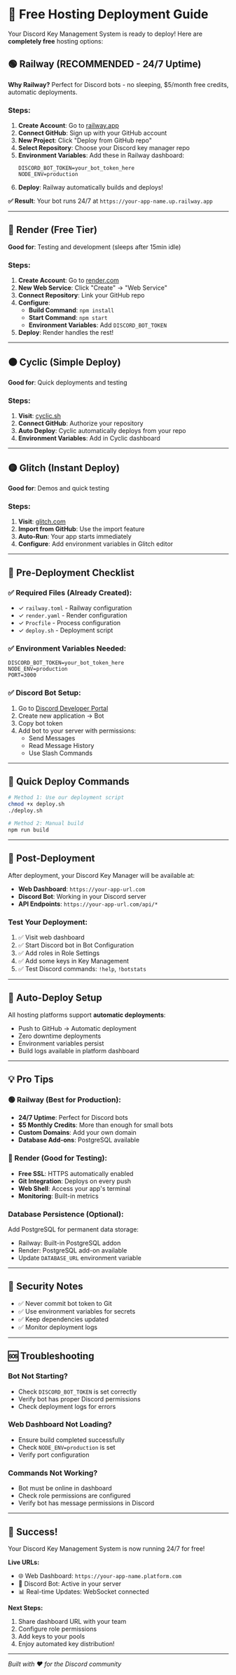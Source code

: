 # 🚀 Free Hosting Deployment Guide

Your Discord Key Management System is ready to deploy! Here are **completely free** hosting options:

## 🟢 Railway (RECOMMENDED - 24/7 Uptime)

**Why Railway?** Perfect for Discord bots - no sleeping, $5/month free credits, automatic deployments.

### Steps:
1. **Create Account**: Go to [railway.app](https://railway.app)
2. **Connect GitHub**: Sign up with your GitHub account
3. **New Project**: Click "Deploy from GitHub repo"
4. **Select Repository**: Choose your Discord key manager repo
5. **Environment Variables**: Add these in Railway dashboard:
   ```
   DISCORD_BOT_TOKEN=your_bot_token_here
   NODE_ENV=production
   ```
6. **Deploy**: Railway automatically builds and deploys!

**✅ Result**: Your bot runs 24/7 at `https://your-app-name.up.railway.app`

---

## 🔵 Render (Free Tier)

**Good for**: Testing and development (sleeps after 15min idle)

### Steps:
1. **Create Account**: Go to [render.com](https://render.com)
2. **New Web Service**: Click "Create" → "Web Service"
3. **Connect Repository**: Link your GitHub repo
4. **Configure**:
   - **Build Command**: `npm install`
   - **Start Command**: `npm start`
   - **Environment Variables**: Add `DISCORD_BOT_TOKEN`
5. **Deploy**: Render handles the rest!

---

## ⚫ Cyclic (Simple Deploy)

**Good for**: Quick deployments and testing

### Steps:
1. **Visit**: [cyclic.sh](https://cyclic.sh)
2. **Connect GitHub**: Authorize your repository
3. **Auto Deploy**: Cyclic automatically deploys from your repo
4. **Environment Variables**: Add in Cyclic dashboard

---

## 🟡 Glitch (Instant Deploy)

**Good for**: Demos and quick testing

### Steps:
1. **Visit**: [glitch.com](https://glitch.com)
2. **Import from GitHub**: Use the import feature
3. **Auto-Run**: Your app starts immediately
4. **Configure**: Add environment variables in Glitch editor

---

## 🔧 Pre-Deployment Checklist

### ✅ Required Files (Already Created):
- ✓ `railway.toml` - Railway configuration
- ✓ `render.yaml` - Render configuration  
- ✓ `Procfile` - Process configuration
- ✓ `deploy.sh` - Deployment script

### ✅ Environment Variables Needed:
```env
DISCORD_BOT_TOKEN=your_bot_token_here
NODE_ENV=production
PORT=3000
```

### ✅ Discord Bot Setup:
1. Go to [Discord Developer Portal](https://discord.com/developers/applications)
2. Create new application → Bot
3. Copy bot token
4. Add bot to your server with permissions:
   - Send Messages
   - Read Message History  
   - Use Slash Commands

---

## 🎯 Quick Deploy Commands

```bash
# Method 1: Use our deployment script
chmod +x deploy.sh
./deploy.sh

# Method 2: Manual build
npm run build
```

---

## 🌟 Post-Deployment

After deployment, your Discord Key Manager will be available at:
- **Web Dashboard**: `https://your-app-url.com`
- **Discord Bot**: Working in your Discord server
- **API Endpoints**: `https://your-app-url.com/api/*`

### Test Your Deployment:
1. ✅ Visit web dashboard
2. ✅ Start Discord bot in Bot Configuration
3. ✅ Add roles in Role Settings  
4. ✅ Add some keys in Key Management
5. ✅ Test Discord commands: `!help`, `!botstats`

---

## 🔄 Auto-Deploy Setup

All hosting platforms support **automatic deployments**:
- Push to GitHub → Automatic deployment
- Zero downtime deployments
- Environment variables persist
- Build logs available in platform dashboard

---

## 💡 Pro Tips

### 🟢 Railway (Best for Production):
- **24/7 Uptime**: Perfect for Discord bots
- **$5 Monthly Credits**: More than enough for small bots
- **Custom Domains**: Add your own domain
- **Database Add-ons**: PostgreSQL available

### 🔵 Render (Good for Testing):
- **Free SSL**: HTTPS automatically enabled
- **Git Integration**: Deploys on every push
- **Web Shell**: Access your app's terminal
- **Monitoring**: Built-in metrics

### Database Persistence (Optional):
Add PostgreSQL for permanent data storage:
- Railway: Built-in PostgreSQL addon
- Render: PostgreSQL add-on available
- Update `DATABASE_URL` environment variable

---

## 🚨 Security Notes

- ✅ Never commit bot token to Git
- ✅ Use environment variables for secrets
- ✅ Keep dependencies updated
- ✅ Monitor deployment logs

---

## 🆘 Troubleshooting

### Bot Not Starting?
- Check `DISCORD_BOT_TOKEN` is set correctly
- Verify bot has proper Discord permissions
- Check deployment logs for errors

### Web Dashboard Not Loading?
- Ensure build completed successfully
- Check `NODE_ENV=production` is set
- Verify port configuration

### Commands Not Working?
- Bot must be online in dashboard
- Check role permissions are configured
- Verify bot has message permissions in Discord

---

## 🎉 Success!

Your Discord Key Management System is now running 24/7 for free! 

**Live URLs:**
- 🌐 Web Dashboard: `https://your-app-name.platform.com`
- 🤖 Discord Bot: Active in your server
- 📊 Real-time Updates: WebSocket connected

**Next Steps:**
1. Share dashboard URL with your team
2. Configure role permissions  
3. Add keys to your pools
4. Enjoy automated key distribution!

---

*Built with ❤️ for the Discord community*